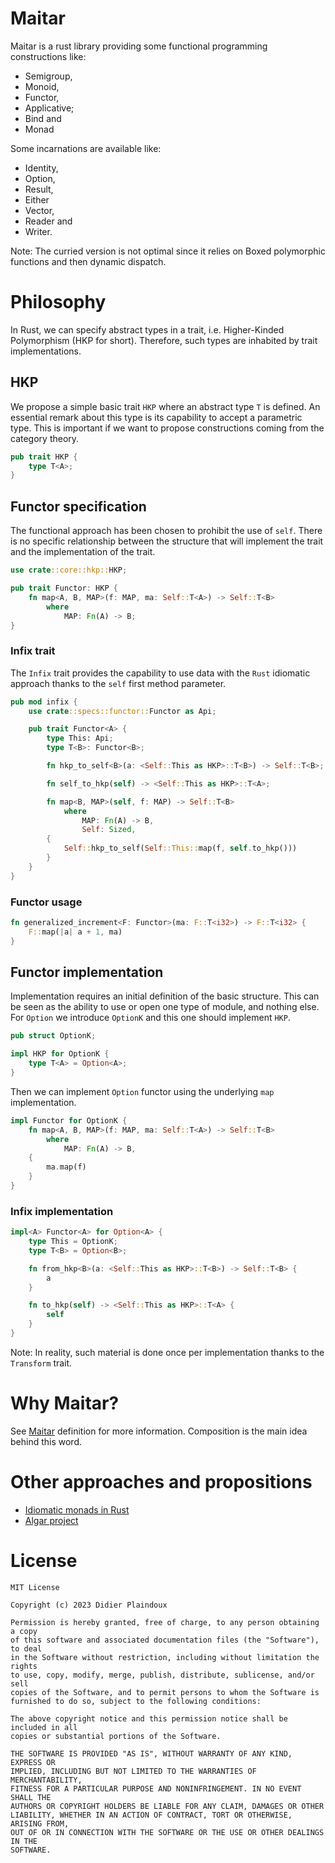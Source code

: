 # Maitar

Maitar is a rust library providing some functional programming constructions 
like:
- Semigroup,
- Monoid,
- Functor,
- Applicative;
- Bind and
- Monad

Some incarnations are available like:
- Identity,
- Option,
- Result,
- Either
- Vector,
- Reader and
- Writer.

Note: The curried version is not optimal since it relies on Boxed polymorphic functions 
and then dynamic dispatch. 

# Philosophy

In Rust, we can specify abstract types in a trait, i.e. Higher-Kinded Polymorphism
(HKP for short). Therefore, such types are inhabited by trait implementations.

## HKP

We propose a simple basic trait `HKP` where an abstract type `T` is defined.
An essential remark about this type is its capability to accept a parametric type.
This is important if we want to propose constructions coming from the category theory.

```rust
pub trait HKP {
    type T<A>;
}
```

## Functor specification

The functional approach has been chosen to prohibit the use of `self`.
There is no specific relationship between the structure that will implement
the trait and the implementation of the trait.

```rust
use crate::core::hkp::HKP;

pub trait Functor: HKP {
    fn map<A, B, MAP>(f: MAP, ma: Self::T<A>) -> Self::T<B>
        where
            MAP: Fn(A) -> B;
}
```

### Infix trait

The `Infix` trait provides the capability to use data with the `Rust` idiomatic approach
thanks to the `self` first method parameter.

```rust
pub mod infix {
    use crate::specs::functor::Functor as Api;

    pub trait Functor<A> {
        type This: Api;
        type T<B>: Functor<B>;

        fn hkp_to_self<B>(a: <Self::This as HKP>::T<B>) -> Self::T<B>;

        fn self_to_hkp(self) -> <Self::This as HKP>::T<A>;

        fn map<B, MAP>(self, f: MAP) -> Self::T<B>
            where
                MAP: Fn(A) -> B,
                Self: Sized,
        {
            Self::hkp_to_self(Self::This::map(f, self.to_hkp()))
        }
    }
}
```

### Functor usage

```rust
fn generalized_increment<F: Functor>(ma: F::T<i32>) -> F::T<i32> {
    F::map(|a| a + 1, ma)
}
```

## Functor implementation

Implementation requires an initial definition of the basic structure. This can be seen as 
the ability to use or open one type of module, and nothing else. For `Option` we introduce 
`OptionK` and this one should implement `HKP`.

```rust
pub struct OptionK;

impl HKP for OptionK {
    type T<A> = Option<A>;
}
```

Then we can implement `Option` functor using the underlying `map` implementation.

```rust
impl Functor for OptionK {
    fn map<A, B, MAP>(f: MAP, ma: Self::T<A>) -> Self::T<B>
        where
            MAP: Fn(A) -> B,
    {
        ma.map(f)
    }
}
```

### Infix implementation

```rust
impl<A> Functor<A> for Option<A> {
    type This = OptionK;
    type T<B> = Option<B>;

    fn from_hkp<B>(a: <Self::This as HKP>::T<B>) -> Self::T<B> {
        a
    }

    fn to_hkp(self) -> <Self::This as HKP>::T<A> {
        self
    }
}
```

Note: In reality, such material is done once per implementation thanks to the `Transform` trait.

# Why Maitar?

See [Maitar](https://www.elfdict.com/w/maitar?include_old=1) definition for more information. Composition is the main 
idea behind this word.

# Other approaches and propositions

- [Idiomatic monads in Rust](https://varkor.github.io/blog/2019/03/28/idiomatic-monads-in-rust.html)
- [Algar project](https://github.com/cando/Algar)

# License 

```
MIT License

Copyright (c) 2023 Didier Plaindoux

Permission is hereby granted, free of charge, to any person obtaining a copy
of this software and associated documentation files (the "Software"), to deal
in the Software without restriction, including without limitation the rights
to use, copy, modify, merge, publish, distribute, sublicense, and/or sell
copies of the Software, and to permit persons to whom the Software is
furnished to do so, subject to the following conditions:

The above copyright notice and this permission notice shall be included in all
copies or substantial portions of the Software.

THE SOFTWARE IS PROVIDED "AS IS", WITHOUT WARRANTY OF ANY KIND, EXPRESS OR
IMPLIED, INCLUDING BUT NOT LIMITED TO THE WARRANTIES OF MERCHANTABILITY,
FITNESS FOR A PARTICULAR PURPOSE AND NONINFRINGEMENT. IN NO EVENT SHALL THE
AUTHORS OR COPYRIGHT HOLDERS BE LIABLE FOR ANY CLAIM, DAMAGES OR OTHER
LIABILITY, WHETHER IN AN ACTION OF CONTRACT, TORT OR OTHERWISE, ARISING FROM,
OUT OF OR IN CONNECTION WITH THE SOFTWARE OR THE USE OR OTHER DEALINGS IN THE
SOFTWARE.
```
